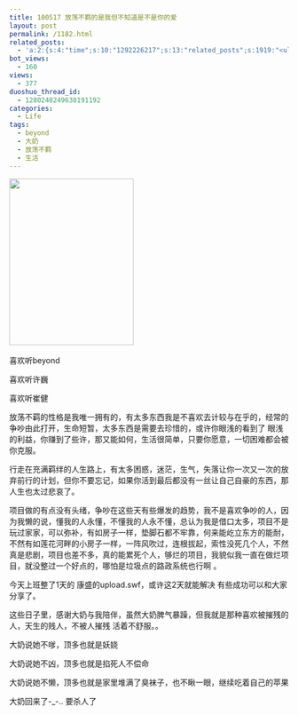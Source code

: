 ```yaml
---
title: 100517 放荡不羁的是我但不知道是不是你的爱
layout: post
permalink: /1182.html
related_posts:
  - 'a:2:{s:4:"time";s:10:"1292226217";s:13:"related_posts";s:1919:"<ul class="related_post"><li><a href="http://blog.80aj.com/2010/11/16/101116-%e5%a4%9c%e6%9c%aa%e7%9c%a0%e6%80%9d%e5%bf%b5%e8%bf%9c%e6%96%b9%e7%9a%84%e4%bd%b3%e4%ba%ba/" title="101116 夜未眠,思念远方的佳人">101116 夜未眠,思念远方的佳人</a></li><li><a href="http://blog.80aj.com/2010/09/09/%e5%8c%86%e5%8c%86/" title="匆匆">匆匆</a></li><li><a href="http://blog.80aj.com/2010/09/05/100905-%e7%90%90%e4%ba%8b%e8%ae%b0/" title="100905 琐事记">100905 琐事记</a></li><li><a href="http://blog.80aj.com/2010/07/06/100706-%e7%ba%a2%e9%85%92/" title="100706 红酒">100706 红酒</a></li><li><a href="http://blog.80aj.com/2010/05/23/100523-%e8%b6%8a%e7%8b%b1%e5%85%94-%e7%ac%91%e4%b8%8d%e6%8a%bd%e4%bd%a0%e6%89%be%e6%88%91/" title="100523 越狱兔 笑不抽你找我">100523 越狱兔 笑不抽你找我</a></li><li><a href="http://blog.80aj.com/2010/05/06/100506-she-will-be-loved/" title="100506 she will be loved ">100506 she will be loved </a></li><li><a href="http://blog.80aj.com/2010/04/24/100424-%e5%a4%b1%e6%84%8f%e7%94%b7%e5%a5%b3/" title="100424 失意男女">100424 失意男女</a></li><li><a href="http://blog.80aj.com/2010/04/14/100414-%e9%94%99%e8%bf%87%e7%9a%84%e7%8f%ad%e8%bd%a6%e6%9c%89%e5%a6%82%e9%94%99%e8%bf%87%e7%9a%84%e4%ba%ba%e7%94%9f%e6%97%a0%e6%b3%95%e8%bf%bd%e5%9b%9e/" title="100414 错过的班车有如错过的人生无法追回">100414 错过的班车有如错过的人生无法追回</a></li><li><a href="http://blog.80aj.com/2010/04/02/100403-%e7%94%9f%e6%b4%bb%e9%82%a3%e4%ba%9b%e4%ba%8b/" title="100403 生活那些事">100403 生活那些事</a></li><li><a href="http://blog.80aj.com/2010/04/02/100402-%e6%9c%89%e4%ba%9b%e8%ae%b0%e5%bf%86%e6%88%96%e8%ae%b8%e8%b0%b7%e6%ad%8c%e4%bc%9a%e5%b8%ae%e4%bd%a0%e4%bf%9d%e5%ad%98/" title="100402  有些记忆或许谷歌会帮你保存">100402  有些记忆或许谷歌会帮你保存</a></li></ul>";}'
bot_views:
  - 160
views:
  - 377
duoshuo_thread_id:
  - 1280248249638191192
categories:
  - Life
tags:
  - beyond
  - 大奶
  - 放荡不羁
  - 生活
---
```

[<img class="aligncenter size-medium wp-image-1183" title="2009040416070064" src="http://www.80aj.com/wp-content/uploads/2010/05/2009040416070064-224x300.gif" alt="" width="224" height="300" />][1] 

喜欢听beyond 

喜欢听许巍

喜欢听崔健

放荡不羁的性格是我唯一拥有的，有太多东西我是不喜欢去计较与在乎的，经常的争吵由此打开，生命短暂，太多东西是需要去珍惜的，或许你眼浅的看到了 眼浅的利益，你赚到了些许，那又能如何，生活很简单，只要你愿意，一切困难都会被你克服。

行走在充满羁绊的人生路上，有太多困惑，迷茫，生气，失落让你一次又一次的放弃前行的计划，但你不要忘记，如果你活到最后都没有一丝让自己自豪的东西，那人生也太过悲哀了。

项目做的有点没有头绪，争吵在这些天有些爆发的趋势，我不是喜欢争吵的人，因为我懒的说，懂我的人永懂，不懂我的人永不懂，总认为我是借口太多，项目不是玩过家家，可以弥补，有如房子一样，垫脚石都不牢靠，何来能屹立东方的能耐，不然有如莲花河畔的小房子一样，一阵风吹过，连根拔起，索性没死几个人，不然真是悲剧，项目也差不多，真的能累死个人，够烂的项目，我貌似我一直在做烂项目，就没整过一个好点的，哪怕是垃圾点的路政系统也行啊 。

今天上班整了1天的 康盛的upload.swf，或许这2天就能解决 有些成功可以和大家分享了。 

这些日子里，感谢大奶与我陪伴，虽然大奶脾气暴躁，但我就是那种喜欢被摧残的人，天生的贱人，不被人摧残 活着不舒服。。

大奶说她不嗲，顶多也就是妖娆

大奶说她不凶，顶多也就是掐死人不偿命

大奶说她不懒，顶多也就是家里堆满了臭袜子，也不瞅一眼，继续吃着自己的苹果

大奶回来了-_-.. 要杀人了

 [1]: http://www.80aj.com/wp-content/uploads/2010/05/2009040416070064.gif